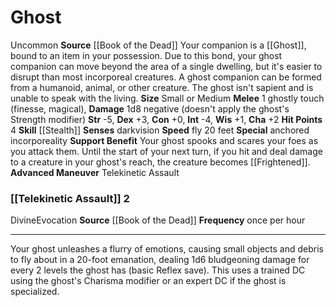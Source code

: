 ﻿---
burrow_speed: null
charisma: '+2'
climb_speed: null
constitution: '+0'
dexterity: '+3'
element: null
fly_speed: '20'
hp: '4'
id: '38'
intelligence: '-4'
land_speed: null
max_speed: '20'
name: Ghost
rarity: Uncommon
sense:
- darkvision
size: Small, Medium
skill:
- '[[DATABASE/skill/Stealth|Stealth]]'
source: '[[DATABASE/source/Book of the Dead|Book of the Dead]]'
speed:
- fly 20 feet
strength: '-5'
strength_req: '-5'
swim_speed: null
trait:
- '[[DATABASE/trait/Uncommon|Uncommon]]'
type: Animal Companion
wisdom: '+1'

---
# Ghost

<span class="trait-uncommon item-trait">Uncommon</span>
**Source** [[Book of the Dead]]
Your companion is a [[Ghost]], bound to an item in your possession. Due to this bond, your ghost companion can move beyond the area of a single dwelling, but it's easier to disrupt than most incorporeal creatures. A ghost companion can be formed from a humanoid, animal, or other creature. The ghost isn't sapient and is unable to speak with the living.
**Size** Small or Medium
**Melee** <span class="action-icon">1</span> ghostly touch (finesse, magical), **Damage** 1d8 negative (doesn't apply the ghost's Strength modifier)
**Str** -5, **Dex** +3, **Con** +0, **Int** -4, **Wis** +1, **Cha** +2
**Hit Points** 4
**Skill** [[Stealth]] 
**Senses** darkvision
**Speed** fly 20 feet
**Special** anchored incorporeality
**Support Benefit** Your ghost spooks and scares your foes as you attack them. Until the start of your next turn, if you hit and deal damage to a creature in your ghost's reach, the creature becomes [[Frightened]].
**Advanced Maneuver** Telekinetic Assault

### [[Telekinetic Assault]] <span class="action-icon">2</span>

<span class="item-trait">Divine</span><span class="item-trait">Evocation</span>
**Source** [[Book of the Dead]]
**Frequency** once per hour

---
Your ghost unleashes a flurry of emotions, causing small objects and debris to fly about in a 20-foot emanation, dealing 1d6 bludgeoning damage for every 2 levels the ghost has (basic Reflex save). This uses a trained DC using the ghost's Charisma modifier or an expert DC if the ghost is specialized.